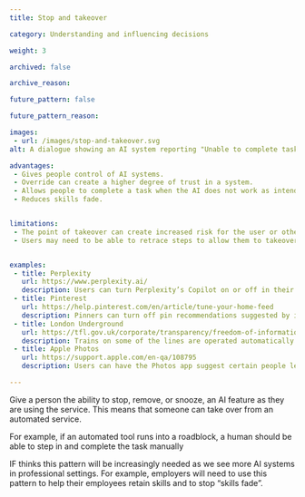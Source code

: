 ```yaml
---
title: Stop and takeover

category: Understanding and influencing decisions

weight: 3

archived: false

archive_reason:

future_pattern: false

future_pattern_reason:

images:
 - url: /images/stop-and-takeover.svg
alt: A dialogue showing an AI system reporting "Unable to complete task" with an option for the user to takeover.

advantages:
 - Gives people control of AI systems.
 - Override can create a higher degree of trust in a system.
 - Allows people to complete a task when the AI does not work as intended
 - Reduces skills fade.


limitations:
 - The point of takeover can create increased risk for the user or other people.
 - Users may need to be able to retrace steps to allow them to takeover before the point where a failure occurs.


examples:
 - title: Perplexity
   url: https://www.perplexity.ai/
   description: Users can turn Perplexity’s Copilot on or off in their interface.
 - title: Pinterest
   url: https://help.pinterest.com/en/article/tune-your-home-feed
   description: Pinners can turn off pin recommendations suggested by its AI system.
 - title: London Underground
   url: https://tfl.gov.uk/corporate/transparency/freedom-of-information/foi-request-detail?referenceId=FOI-1379-1718
   description: Trains on some of the lines are operated automatically. If the automatic system fails, drivers can take manual control.
 - title: Apple Photos
   url: https://support.apple.com/en-qa/108795
   description: Users can have the Photos app suggest certain people less frequently. This lets someone manage memories or featured photos on their own terms.

---
```


Give a person the ability to stop, remove, or snooze, an AI feature as they are using the service. This means that someone can take over from an automated service.

For example, if an automated tool runs into a roadblock, a human should be able to step in and complete the task manually

IF thinks this pattern will be increasingly needed as we see more AI systems in professional settings. For example, employers will need to use this pattern to help their employees retain skills and to stop “skills fade”.
